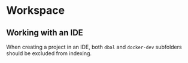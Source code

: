 # Workspace

## Working with an IDE
When creating a project in an IDE,
both `dbal` and `docker-dev` subfolders should be excluded from indexing.
